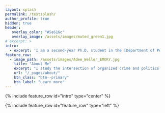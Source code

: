 ```yaml
---
layout: splash
permalink: /testsplash/
author_profile: true
hidden: true
header:
   overlay_color: "#5e616c"
   overlay_image: /assets/images/muted_green1.jpg
# excerpt: >
intro: 
  - excerpt: 'I am a second-year Ph.D. student in the [Department of Political Science](http://polisci.emory.edu/home/index.html) at [Emory University](https://www.emory.edu/home/index.html). Centered with `type="center"`'
feature_row:
  - image_path: /assets/images/Adee_Weller_EMORY.jpg
    title: "About Me"
    excerpt: "I study the intersection of organized crime and politics. My research interests include the interactions between criminal actors, criminal governance, and the impacts of crime on local politics. In my research, I combine causal inference and formal modeling with qualitative and quantitative methods."
    url: "/_pages/about/"
    btn_class: "btn--primary"
    btn_label: "Learn more"     
---
```



{% include feature_row id="intro" type="center" %}

{% include feature_row id="feature_row" type="left" %}